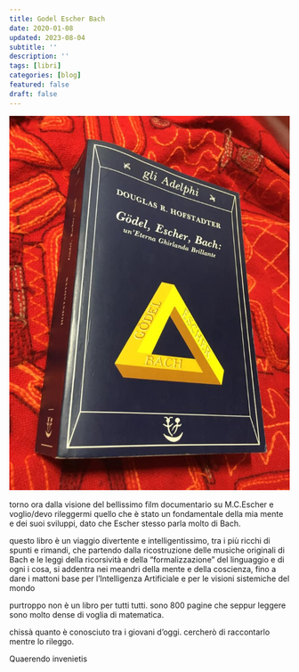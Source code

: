 ```yaml
---
title: Godel Escher Bach
date: 2020-01-08
updated: 2023-08-04
subtitle: ''
description: ''
tags: [libri]
categories: [blog]
featured: false
draft: false
---
```

![](../../../assets/img/post/2020/geb_featured.jpg)

torno ora dalla visione del bellissimo film documentario su M.C.Escher
e voglio/devo rileggermi quello che è stato un fondamentale della mia mente e dei suoi sviluppi, dato che Escher stesso parla molto di Bach.

questo libro è un viaggio divertente e intelligentissimo, tra i più ricchi di spunti e rimandi, che partendo dalla ricostruzione delle musiche originali di Bach e le leggi della ricorsività e della “formalizzazione” del linguaggio e di ogni i cosa, si addentra nei meandri della mente e della coscienza, fino a dare i mattoni base per l’Intelligenza Artificiale e per le visioni sistemiche del mondo

purtroppo non è un libro per tutti tutti. sono 800 pagine che seppur leggere sono molto dense di voglia di matematica.

chissà quanto è conosciuto tra i giovani d’oggi. cercherò di raccontarlo mentre lo rileggo.

Quaerendo invenietis